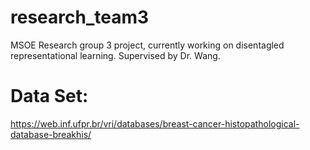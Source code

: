 # research_team3
MSOE Research group 3 project, currently working on disentagled representational learning. Supervised by Dr. Wang.

# Data Set:
https://web.inf.ufpr.br/vri/databases/breast-cancer-histopathological-database-breakhis/

